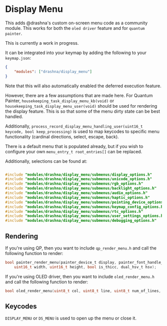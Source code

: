 # Display Menu

This adds @drashna's custom on-screen menu code as a community module.  This works for both the `oled driver` feature and for `quantum painter`.

This is currently a work in progress.

It can be integrated into your keymap by adding the following to your `keymap.json`:

```json
{
    "modules": ["drashna/display_menu"]
}
```

Note that this will also automatically enabled the deferred execution feature.

However, there are a few assumptions that are made here.  For Quantum Painter, `housekeeping_task_display_menu_kb(void)` or `housekeeping_task_display_menu_user(void)` should be used for rendering the display feature.  This is so that some of the menu dirty state can be best handled.

Additionally, `process_record_display_menu_handling_user(uint16_t keycode, bool keep_processing)` is used to map keycodes to specific menu functionality (cardinal directions, select, escape, back).

There is a default menu that is populated already, but if you wish to configure your own `menu_entry_t root_entries[]` can be replaced.

Additionally, selections can be found at:
```c

#include "modules/drashna/display_menu/submenus/display_options.h"
#include "modules/drashna/display_menu/submenus/unicode_options.h"
#include "modules/drashna/display_menu/submenus/rgb_options.h"
#include "modules/drashna/display_menu/submenus/backlight_options.h"
#include "modules/drashna/display_menu/submenus/audio_options.h"
#include "modules/drashna/display_menu/submenus/haptic_options.h"
#include "modules/drashna/display_menu/submenus/pointing_device_options.h"
#include "modules/drashna/display_menu/submenus/keymap_config_options.h"
#include "modules/drashna/display_menu/submenus/rtc_options.h"
#include "modules/drashna/display_menu/submenus/user_settings_options.h"
#include "modules/drashna/display_menu/submenus/debugging_options.h"
```

## Rendering

If you're using QP, then you want to include `qp_render_menu.h` and call the following function to render:

```c
bool painter_render_menu(painter_device_t display, painter_font_handle_t font, uint16_t start_x, uint16_t start_y,  
    uint16_t width, uint16_t height, bool is_thicc, dual_hsv_t hsv);
```

If you're using OLED driver, then you want to include `oled_render_menu.h` and call the following function to render:

```c
bool oled_render_menu(uint8_t col, uint8_t line, uint8_t num_of_lines, bool is_left);
```

## Keycodes

`DISPLAY_MENU` or `DS_MENU` is used to open up the menu or close it.
